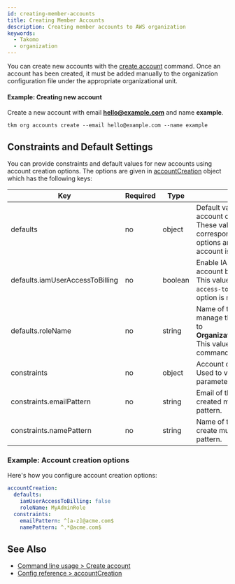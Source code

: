 ```yaml
---
id: creating-member-accounts
title: Creating Member Accounts
description: Creating member accounts to AWS organization
keywords:
  - Takomo
  - organization
---
```


You can create new accounts with the [create account](/docs/command-line-usage/organization-accounts#create-account) command. Once an account has been created, it must be added manually to the organization configuration file under the appropriate organizational unit.

#### Example: Creating new account

Create a new account with email **hello@example.com** and name **example**.

```
tkm org accounts create --email hello@example.com --name example
```

## Constraints and Default Settings

You can provide constraints and default values for new accounts using account creation options. The options are given in [accountCreation](/docs/config-reference/organization#accountcreation) object which has the following keys:

| Key | Required | Type | Description |
| --- | -------- | ---- | ----------- |
| defaults | no | object | Default values for optional account creation parameters. These values are used if the corresponding command line options are not given when a new account is created. |
| defaults.iamUserAccessToBilling | no | boolean | Enable IAM users to access account billing, defaults to **true**. This value is used if `--iam-user-access-to-billing` command line option is not given. |
| defaults.roleName | no | string | Name of the IAM role used to manage the new account, defaults to **OrganizationAccountAccessRole**. This value is used if `--role-name` command line option is not given. |
| constraints | no | object | Account creation constraints. Used to validate account creation parameters. |
| constraints.emailPattern | no | string | Email of the new account being created must match this regex pattern. |
| constraints.namePattern | no | string | Name of the new account being create must match this regex pattern. |

### Example: Account creation options

Here's how you configure account creation options:

```yaml title="organization.yml"
accountCreation:
  defaults:
    iamUserAccessToBilling: false
    roleName: MyAdminRole
  constraints:
    emailPattern: ^[a-z]@acme.com$
    namePattern: ^.*@acme.com$
```

## See Also

- [Command line usage > Create account](/docs/command-line-usage/organization-accounts#create-account)
- [Config reference > accountCreation](/docs/config-reference/organization#accountcreation)